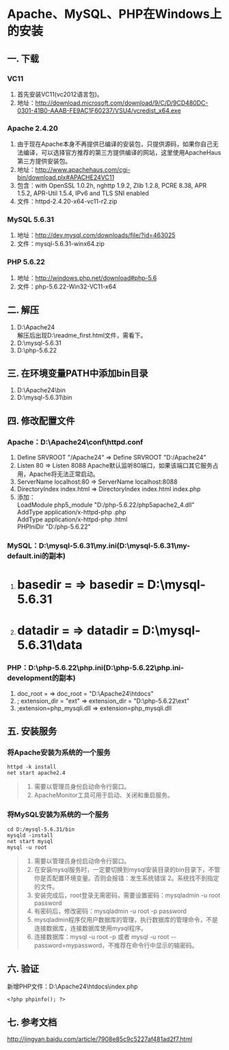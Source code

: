 # Apache、MySQL、PHP在Windows上的安装
## 一. 下载 
### VC11
1. 首先安装VC11(vc2012语言包)。
2. 地址：http://download.microsoft.com/download/9/C/D/9CD480DC-0301-41B0-AAAB-FE9AC1F60237/VSU4/vcredist_x64.exe
### Apache 2.4.20
1. 由于现在Apache本身不再提供已编译的安装包，只提供源码，如果你自己无法编译，可以选择官方推荐的第三方提供编译的网站，这里使用ApacheHaus第三方提供安装包。  
2. 地址：http://www.apachehaus.com/cgi-bin/download.plx#APACHE24VC11
3. 包含：with OpenSSL 1.0.2h, nghttp 1.9.2, Zlib 1.2.8, PCRE 8.38, APR 1.5.2, APR-Util 1.5.4, IPv6 and TLS SNI enabled  
4. 文件：httpd-2.4.20-x64-vc11-r2.zip
### MySQL 5.6.31
1. 地址：http://dev.mysql.com/downloads/file/?id=463025
2. 文件：mysql-5.6.31-winx64.zip
### PHP 5.6.22
1. 地址：http://windows.php.net/download#php-5.6
2. 文件：php-5.6.22-Win32-VC11-x64
## 二. 解压
1. D:\Apache24  
解压后出现D:\readme_first.html文件，需看下。
2. D:\mysql-5.6.31
3. D:\php-5.6.22
## 三. 在环境变量PATH中添加bin目录
1. D:\Apache24\bin
2. D:\mysql-5.6.31\bin
## 四. 修改配置文件
### Apache：D:\Apache24\conf\httpd.conf  
1. Define SRVROOT "/Apache24" => Define SRVROOT "D:/Apache24"
2. Listen 80 => Listen 8088
Apache默认监听80端口，如果该端口其它服务占用，Apache将无法正常启动。
3. ServerName localhost:80 => ServerName localhost:8088
4. DirectoryIndex index.html => DirectoryIndex index.html index.php
5. 添加：  
LoadModule php5_module "D:/php-5.6.22/php5apache2_4.dll"  
AddType application/x-httpd-php .php  
AddType application/x-httpd-php .html  
PHPIniDir "D:/php-5.6.22"  
### MySQL：D:\mysql-5.6.31\my.ini(D:\mysql-5.6.31\my-default.ini的副本)
1. # basedir = => basedir = D:\mysql-5.6.31
2. # datadir = => datadir = D:\mysql-5.6.31\data
### PHP：D:\php-5.6.22\php.ini(D:\php-5.6.22\php.ini-development的副本)
1. doc_root = => doc_root = "D:\Apache24\htdocs"
2. ; extension_dir = "ext" => extension_dir = "D:\php-5.6.22\ext"
3. ;extension=php_mysqli.dll => extension=php_mysqli.dll
## 五. 安装服务
### 将Apache安装为系统的一个服务
    httpd -k install
    net start apache2.4
> 1. 需要以管理员身份启动命令行窗口。  
> 2. ApacheMonitor工具可用于启动、关闭和重启服务。
### 将MySQL安装为系统的一个服务 
    cd D:/mysql-5.6.31/bin
    mysqld -install
    net start mysql
    mysql -u root
> 1. 需要以管理员身份启动命令行窗口。  
> 2. 在安装mysql服务时，一定要切换到mysql安装目录的bin目录下，不管你是否配置环境变量。否则会报错：发生系统错误 2。系统找不到指定的文件。 
> 3. 安装完成后，root登录无需密码，需要设置密码：mysqladmin -u root password
> 4. 有密码后，修改密码：mysqladmin -u root -p password
> 5. mysqladmin程序仅用户数据库的管理，执行数据库的管理命令，不是连接数据库，连接数据库使用mysql程序。
> 6. 连接数据库：mysql -u root -p 或者 mysql -u root --password=mypassword，不推荐在命令行中显示的输密码。
## 六. 验证
新增PHP文件：D:\Apache24\htdocs\index.php

    <?php phpinfo(); ?>

## 七. 参考文档
http://jingyan.baidu.com/article/7908e85c9c5227af481ad2f7.html